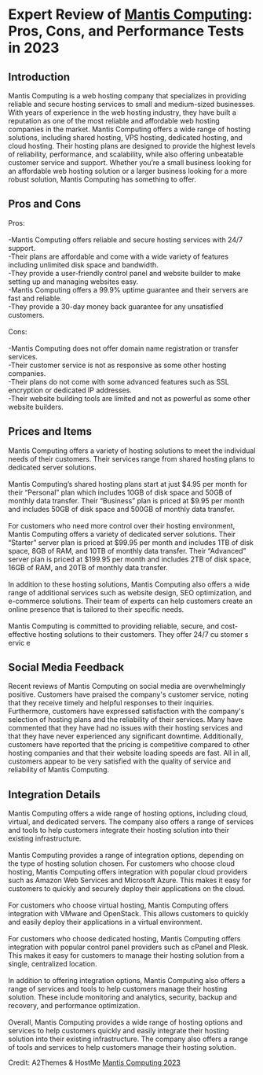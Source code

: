 <h1>Expert Review of <a href="https://a2themes.com/mantis-computing-reviews">Mantis Computing</a>: Pros, Cons, and Performance Tests in 2023</h1>
<h2>Introduction</h2>
Mantis Computing is a web hosting company that specializes in providing reliable and secure hosting services to small and medium-sized businesses. With years of experience in the web hosting industry, they have built a reputation as one of the most reliable and affordable web hosting companies in the market. Mantis Computing offers a wide range of hosting solutions, including shared hosting, VPS hosting, dedicated hosting, and cloud hosting. Their hosting plans are designed to provide the highest levels of reliability, performance, and scalability, while also offering unbeatable customer service and support. Whether you’re a small business looking for an affordable web hosting solution or a larger business looking for a more robust solution, Mantis Computing has something to offer.
<h2>Pros and Cons</h2>
Pros:<br><br>-Mantis Computing offers reliable and secure hosting services with 24/7 support.<br>-Their plans are affordable and come with a wide variety of features including unlimited disk space and bandwidth.<br>-They provide a user-friendly control panel and website builder to make setting up and managing websites easy.<br>-Mantis Computing offers a 99.9% uptime guarantee and their servers are fast and reliable.<br>-They provide a 30-day money back guarantee for any unsatisfied customers.<br><br>Cons:<br><br>-Mantis Computing does not offer domain name registration or transfer services.<br>-Their customer service is not as responsive as some other hosting companies.<br>-Their plans do not come with some advanced features such as SSL encryption or dedicated IP addresses.<br>-Their website building tools are limited and not as powerful as some other website builders.
<h2>Prices and Items</h2>
Mantis Computing offers a variety of hosting solutions to meet the individual needs of their customers. Their services range from shared hosting plans to dedicated server solutions. <br><br>Mantis Computing’s shared hosting plans start at just $4.95 per month for their “Personal” plan which includes 10GB of disk space and 50GB of monthly data transfer. Their “Business” plan is priced at $9.95 per month and includes 50GB of disk space and 500GB of monthly data transfer. <br><br>For customers who need more control over their hosting environment, Mantis Computing offers a variety of dedicated server solutions. Their “Starter” server plan is priced at $99.95 per month and includes 1TB of disk space, 8GB of RAM, and 10TB of monthly data transfer. Their “Advanced” server plan is priced at $199.95 per month and includes 2TB of disk space, 16GB of RAM, and 20TB of monthly data transfer.<br><br>In addition to these hosting solutions, Mantis Computing also offers a wide range of additional services such as website design, SEO optimization, and e-commerce solutions. Their team of experts can help customers create an online presence that is tailored to their specific needs. <br><br>Mantis Computing is committed to providing reliable, secure, and cost-effective hosting solutions to their customers. They offer 24/7 cu stomer s ervic e
<h2>Social Media Feedback</h2>
Recent reviews of Mantis Computing on social media are overwhelmingly positive. Customers have praised the company's customer service, noting that they receive timely and helpful responses to their inquiries. Furthermore, customers have expressed satisfaction with the company's selection of hosting plans and the reliability of their services. Many have commented that they have had no issues with their hosting services and that they have never experienced any significant downtime. Additionally, customers have reported that the pricing is competitive compared to other hosting companies and that their website loading speeds are fast. All in all, customers appear to be very satisfied with the quality of service and reliability of Mantis Computing.
<h2>Integration Details</h2>
Mantis Computing offers a wide range of hosting options, including cloud, virtual, and dedicated servers. The company also offers a range of services and tools to help customers integrate their hosting solution into their existing infrastructure. <br><br>Mantis Computing provides a range of integration options, depending on the type of hosting solution chosen. For customers who choose cloud hosting, Mantis Computing offers integration with popular cloud providers such as Amazon Web Services and Microsoft Azure. This makes it easy for customers to quickly and securely deploy their applications on the cloud. <br><br>For customers who choose virtual hosting, Mantis Computing offers integration with VMware and OpenStack. This allows customers to quickly and easily deploy their applications in a virtual environment. <br><br>For customers who choose dedicated hosting, Mantis Computing offers integration with popular control panel providers such as cPanel and Plesk. This makes it easy for customers to manage their hosting solution from a single, centralized location. <br><br>In addition to offering integration options, Mantis Computing also offers a range of services and tools to help customers manage their hosting solution. These include monitoring and analytics, security, backup and recovery, and performance optimization. <br><br>Overall, Mantis Computing provides a wide range of hosting options and services to help customers quickly and easily integrate their hosting solution into their existing infrastructure. The company also offers a range of tools and services to help customers manage their hosting solution.
<p>Credit: A2Themes & HostMe <a href="https://a2themes.com/mantis-computing-reviews">Mantis Computing 2023</a></p>